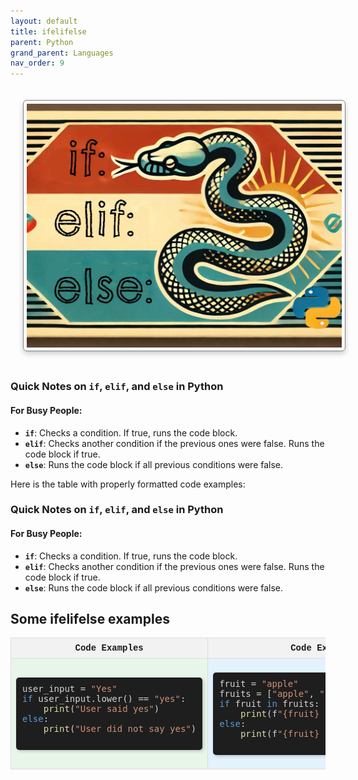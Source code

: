```yaml
---
layout: default
title: ifelifelse
parent: Python
grand_parent: Languages
nav_order: 9
---
```


<img src="images/custom-image-2024-07-24-17-14-29.png" alt="alt text" style="
    border: 1px solid gray;
    border-radius: 6px;
    box-shadow: 0px 4px 8px rgba(0, 0, 0, 0.2);
    margin: 20px;
    padding: 5px;
    width: auto; /* Maintain aspect ratio */
    height: auto; /* Maintain aspect ratio */
    ;
"/>

### Quick Notes on `if`, `elif`, and `else` in Python

#### For Busy People:

- **`if`**: Checks a condition. If true, runs the code block.
- **`elif`**: Checks another condition if the previous ones were false. Runs the code block if true.
- **`else`**: Runs the code block if all previous conditions were false.

Here is the table with properly formatted code examples:

### Quick Notes on `if`, `elif`, and `else` in Python

#### For Busy People:

- **`if`**: Checks a condition. If true, runs the code block.
- **`elif`**: Checks another condition if the previous ones were false. Runs the code block if true.
- **`else`**: Runs the code block if all previous conditions were false.

## Some ifelifelse examples

<table style="width: 100%; border-collapse: collapse; font-family: Consolas, 'Courier New', monospace;">
    <thead>
        <tr>
            <th style="border: 1px solid #ddd; padding: 8px; background-color: #f2f2f2;">Code Examples</th>
            <th style="border: 1px solid #ddd; padding: 8px; background-color: #f2f2f2;">Code Examples</th>
        </tr>
    </thead>
    <tbody>
        <tr>
            <td style="border: 1px solid #ddd; padding: 8px; background-color: #e8f5e9;">
                <pre style="box-shadow: 2px 2px 5px rgba(0,0,0,0.2); padding: 10px; background-color: #1e1e1e; color: #d4d4d4; border-radius: 5px;">
user_input = <span style="color: #ce9178;">"Yes"</span>
<span style="color: #569cd6;">if</span> user_input.lower() == <span style="color: #ce9178;">"yes"</span>:
    <span style="color: #dcdcaa;">print</span>(<span style="color: #ce9178;">"User said yes"</span>)
<span style="color: #569cd6;">else</span>:
    <span style="color: #dcdcaa;">print</span>(<span style="color: #ce9178;">"User did not say yes"</span>)
                </pre>
            </td>
            <td style="border: 1px solid #ddd; padding: 8px; background-color: #e3f2fd;">
                <pre style="box-shadow: 2px 2px 5px rgba(0,0,0,0.2); padding: 10px; background-color: #1e1e1e; color: #d4d4d4; border-radius: 5px;">
fruit = <span style="color: #ce9178;">"apple"</span>
fruits = [<span style="color: #ce9178;">"apple"</span>, <span style="color: #ce9178;">"banana"</span>, <span style="color: #ce9178;">"cherry"</span>]
<span style="color: #569cd6;">if</span> fruit <span style="color: #569cd6;">in</span> fruits:
    <span style="color: #dcdcaa;">print</span>(f<span style="color: #ce9178;">"{fruit} is in the list"</span>)
<span style="color: #569cd6;">else</span>:
    <span style="color: #dcdcaa;">print</span>(f<span style="color: #ce9178;">"{fruit} is not in the list"</span>)
                </pre>
            </td>
        </tr>
    </tbody>
</table>
